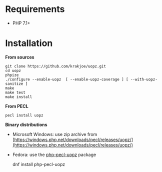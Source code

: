 Requirements
============

  * PHP 7.1+

Installation
============

**From sources**

    git clone https://github.com/krakjoe/uopz.git
    cd uopz
    phpize
    ./configure --enable-uopz  [ --enable-uopz-coverage ] [ --with-uopz-sanitize ]
    make
    make test
    make install

**From PECL**

    pecl install uopz

**Binary distributions**

  * Microsoft Windows: use zip archive from [https://windows.php.net/downloads/pecl/releases/uopz/](https://windows.php.net/downloads/pecl/releases/uopz/)

  * Fedora: use the [php-pecl-uopz](https://apps.fedoraproject.org/packages/php-pecl-uopz) package

    dnf install php-pecl-uopz



